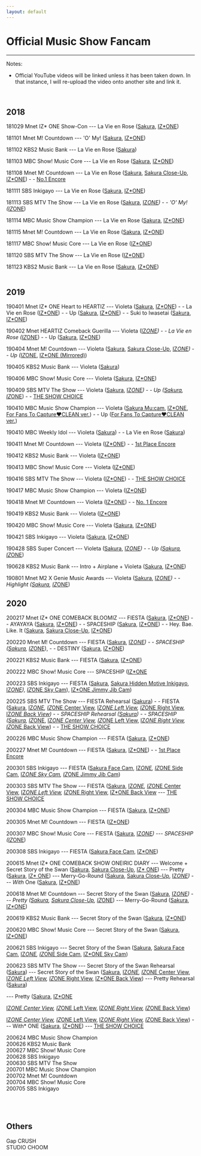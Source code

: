 ```yaml
---
layout: default
---
```

<h1>Official Music Show Fancam</h1>
<hr>

Notes:
- Official YouTube videos will be linked unless it has been taken down. In that instance, I will re-upload the video onto another site and link it.
<br>
<h2>2018</h2>
<a href="./181029.html"></a>181029 Mnet IZ* ONE Show-Con
--- La Vie en Rose (<a target="_blank" href="https://www.youtube.com/watch?v=Y3RkiW0eWwQ">Sakura</a>, <a target="_blank" href="https://www.youtube.com/watch?v=FREqbJjxFcg">IZ*ONE</a>)<br>

<a href="./181101.html"></a>181101 Mnet M! Countdown --- 'O' My! (<a target="_blank" href="https://www.youtube.com/watch?v=T2Bvxr2OTUU">Sakura</a>, <a target="_blank" href="https://www.youtube.com/watch?v=Kd4_ReNpzAM">IZ*ONE</a>)<br>

<a href="./181102.html"></a>181102 KBS2 Music Bank --- La Vie en Rose (<a target="_blank" href="https://www.youtube.com/watch?v=Hl0cKop17fU">Sakura</a>)<br>

<a href="./181103.html"></a>181103 MBC Show! Music Core --- La Vie en Rose (<a target="_blank" href="https://www.youtube.com/watch?v=XIbrYlvCvE8">Sakura</a>, <a target="_blank" href="https://www.youtube.com/watch?v=iu5aIywieVY">IZ*ONE</a>)<br>

<a href="./181108.html"></a>181108 Mnet M! Countdown --- La Vie en Rose (<a target="_blank" href="https://www.youtube.com/watch?v=nSMt0IPwAhQ">Sakura</a>, <a target="_blank" href="https://www.youtube.com/watch?v=nSMt0IPwAhQ">Sakura Close-Up</a>, <a target="_blank" href="https://www.youtube.com/watch?v=BkV4QSpVdA8">IZ*ONE</a>) - - <a target="_blank" href="https://www.youtube.com/watch?v=2KU_P2cNAg4">No.1 Encore<br>

<a href="./181111.html"></a>181111 SBS Inkigayo --- La Vie en Rose (<a target="_blank" href="https://www.youtube.com/watch?v=GtSWXUSnI7I">Sakura</a>, <a target="_blank" href="https://www.youtube.com/watch?v=py9xIsKNvMk">IZ*ONE</a>)<br>

<a href="./181113.html"></a>181113 SBS MTV The Show --- La Vie en Rose (<a target="_blank" href="https://www.youtube.com/watch?v=VNGtyPb3hZk">Sakura</a>, <a target="_blank" href="https://www.youtube.com/watch?v=StuGoFqCrlc">IZ*ONE</a>) - - 'O' My! (<a target="_blank" href="https://www.youtube.com/watch?v=p4NaHkxPC2Y">IZ*ONE</a>)<br>

<a href="./181114.html"></a>181114 MBC Music Show Champion --- La Vie en Rose (<a target="_blank" href="https://ok.ru/video/2471667829261">Sakura</a>, <a target="_blank" href="https://ok.ru/video/2471665601037">IZ*ONE</a>)<br>

<a href="./181115.html"></a>181115 Mnet M! Countdown --- La Vie en Rose (<a target="_blank" href="https://www.youtube.com/watch?v=tnDHnbk1Pds">Sakura</a>, <a target="_blank" href="https://www.youtube.com/watch?v=eLsTlxnrr-Y">IZ*ONE</a>)<br>

<a href="./181117.html"></a>181117 MBC Show! Music Core --- La Vie en Rose (<a target="_blank" href="https://www.youtube.com/watch?v=gCrjp4QYjtc">IZ*ONE</a>)<br>

<a href="./181120.html"></a>181120 SBS MTV The Show --- La Vie en Rose (<a target="_blank" href="https://www.youtube.com/watch?v=SturSY8DmbM">IZ*ONE</a>)<br>

<a href="./181123.html"></a>181123 KBS2 Music Bank --- La Vie en Rose (<a target="_blank" href="https://www.youtube.com/watch?v=b7SUoX10EhQ">Sakura</a>, <a target="_blank" href="https://www.youtube.com/watch?v=itGJS-eaLeY">IZ*ONE</a>)<br>
<br>

<h2>2019</h2>
<a href="./190401.html"></a>190401 Mnet IZ* ONE Heart to HEARTIZ --- Violeta (<a target="_blank" href="https://www.youtube.com/watch?v=m2K26HTAi_E">Sakura</a>, <a target="_blank" href="https://www.youtube.com/watch?v=lEDQIPAg2z0">IZ*ONE</a>) - - La Vie en Rose (<a target="_blank" href="https://www.youtube.com/watch?v=-1uIAEGBfOs">IZ*ONE</a>) - - Up (<a target="_blank" href="https://www.youtube.com/watch?v=YeJ9s9Xtzug">Sakura</a>, <a target="_blank" href="https://www.youtube.com/watch?v=nR7Jn8_uLvA">IZ*ONE</a>) - - Suki to Iwasetai (<a target="_blank" href="https://www.youtube.com/watch?v=bDAoIX1nyjY">Sakura</a>, <a target="_blank" href="https://www.youtube.com/watch?v=DPQ0x91Fbx8">IZ*ONE</a>) <br>

<a href="./190402.html"></a>190402 Mnet HEARTIZ Comeback Guerilla --- Violeta (<a target="_blank" href="https://www.youtube.com/watch?v=Pyu_UbL8c2s">IZ*ONE</a>) - - La Vie en Rose (<a target="_blank" href="https://www.youtube.com/watch?v=kG8BJWqo42w">IZ*ONE</a>) - - Up (<a target="_blank" href="https://www.youtube.com/watch?v=MXqG0e6wuY4">Sakura</a>, <a target="_blank" href="https://www.youtube.com/watch?v=gZzryGc_RiE">IZ*ONE</a>)<br>

<a href="./190404.html"></a>190404 Mnet M! Countdown --- Violeta (<a target="_blank" href="https://www.youtube.com/watch?v=sDBPKy5jHRY">Sakura</a>, <a target="_blank" href="https://www.youtube.com/watch?v=W0hntlJHAXY">Sakura Close-Up</a>, <a target="_blank" href="https://www.youtube.com/watch?v=cuhbuxmNRpY">IZ*ONE</a>) - - Up (<a target="_blank" href="https://www.youtube.com/watch?v=x73DIPwineM">IZ*ONE</a>, <a target="_blank" href="https://ok.ru/video/2471827999245">IZ*ONE (Mirrored)</a>)<br>

<a href="./190405.html"></a>190405 KBS2 Music Bank --- Violeta (<a target="_blank" href="https://www.youtube.com/watch?v=KDfebdR8XyM">Sakura</a>)<br>

<a href="./190406.html"></a>190406 MBC Show! Music Core --- Violeta (<a target="_blank" href="https://www.youtube.com/watch?v=sNhpb44kKhU">Sakura</a>, <a target="_blank" href="https://www.youtube.com/watch?v=yb9aV833W64">IZ*ONE</a>)<br>

<a href="./190409.html"></a>190409 SBS MTV The Show --- Violeta (<a target="_blank" href="https://www.youtube.com/watch?v=6Sd9oOgcCas">Sakura</a>, <a target="_blank" href="https://www.youtube.com/watch?v=HDJiuSF1NWM">IZ*ONE</a>) - - Up (<a target="_blank" href="https://twitter.com/TheKpop/status/1116577017040781312">Sakura</a>, <a target="_blank" href="https://www.youtube.com/watch?v=iL5XB5jzwHY">IZ*ONE</a>) - - <a target="_blank" href="https://www.youtube.com/watch?v=DnO8b-QJa0s">THE SHOW CHOICE</a><br>

<a href="./190410.html"></a>190410 MBC Music Show Champion --- Violeta (<a target="_blank" href="https://www.youtube.com/watch?v=yHcZMCI78Q0">Sakura Mu:cam</a>, <a target="_blank" href="https://www.youtube.com/watch?v=puYU5lCRV7w">IZ*ONE</a>, <a target="_blank" href="https://www.youtube.com/watch?v=IgnnSnxAodA">For Fans To Capture♥CLEAN ver.</a>) - - Up (<a target="_blank" href="https://ok.ru/video/2485147732493">For Fans To Capture♥CLEAN ver.</a>)<br>

<a href="./190410.html"></a>190410 MBC Weekly Idol --- Violeta (<a target="_blank" href="https://ok.ru/video/2485149305357">Sakura</a>) - - La Vie en Rose (<a target="_blank" href="https://ok.ru/video/2485149436429">Sakura</a>)<br>
  
<a href="./190411.html"></a>190411 Mnet M! Countdown --- Violeta (<a target="_blank" href="https://www.youtube.com/watch?v=3Qor5B6BhcU">IZ*ONE</a>) - - <a target="_blank" href="https://www.youtube.com/watch?v=-Q4AheTV0Rg">1st Place Encore</a><br>

<a href="./190412.html"></a>190412 KBS2 Music Bank --- Violeta (<a target="_blank" href="https://www.youtube.com/watch?v=Hf2fy7TeL-g">IZ*ONE</a>)<br>

<a href="./190413.html"></a>190413 MBC Show! Music Core --- Violeta (<a target="_blank" href="https://www.youtube.com/watch?v=eTf8XLLwTz4">IZ*ONE</a>)<br>

<a href="./190416.html"></a>190416 SBS MTV The Show --- Violeta (<a target="_blank" href="https://www.youtube.com/watch?v=x2EJGte0oik">IZ*ONE</a>) - - <a target="_blank" href="https://www.youtube.com/watch?v=DDx8hg61uz0">THE SHOW CHOICE</a><br>

<a href="./190417.html"></a>190417 MBC Music Show Champion --- Violeta (<a target="_blank" href="https://www.youtube.com/watch?v=2qffU0cU1a4">IZ*ONE</a>)<br>

<a href="./190418.html"></a>190418 Mnet M! Countdown --- Violeta (<a target="_blank" href="https://www.youtube.com/watch?v=gwS9M6_m4OI">IZ*ONE</a>) - - <a target="_blank" href="https://www.youtube.com/watch?v=Eya38Y69PQY">No. 1 Encore</a><br>

<a href="./190419.html"></a>190419 KBS2 Music Bank --- Violeta (<a target="_blank" href="https://www.youtube.com/watch?v=R5R0-U844XI">IZ*ONE</a>)<br> 

<a href="./190420.html"></a>190420 MBC Show! Music Core --- Violeta (<a target="_blank" href="https://www.youtube.com/watch?v=NCcXjqtydXA">Sakura</a>, <a target="_blank" href="https://www.youtube.com/watch?v=ytsjiExWc3s">IZ*ONE</a>)<br>

<a href="./190421.html"></a>190421 SBS Inkigayo --- Violeta (<a target="_blank" href="https://www.youtube.com/watch?v=0Iqj8UxAN-M">Sakura</a>, <a target="_blank" href="https://www.youtube.com/watch?v=iynz5PsmAjU">IZ*ONE</a>)<br>

<a href="./190428.html"></a>190428 SBS Super Concert --- Violeta (<a target="_blank" href="https://www.youtube.com/watch?v=E7Hc1AYF_BQ">Sakura</a>, <a target="_blank" href="https://www.youtube.com/watch?v=JnlEZ6dHoo8">IZ*ONE</a>) - - Up (<a target="_blank" href="https://www.youtube.com/watch?v=EcmsEWMJS0g">Sakura</a>, <a target="_blank" href="https://www.youtube.com/watch?v=eorCy7WEfvw">IZ*ONE</a>)<br>

<a href="./190628.html"></a>190628 KBS2 Music Bank --- Intro + Airplane + Violeta (<a target="_blank" href="https://www.youtube.com/watch?v=evhL6ZE4Iq0">Sakura</a>, <a target="_blank" href="https://www.youtube.com/watch?v=7Crq9Gpwx8A">IZ*ONE</a>) <br>

<a href="./190801.html"></a>190801 Mnet M2 X Genie Music Awards --- Violeta (<a target="_blank" href="https://www.youtube.com/watch?v=Hpp1oMorYNI">Sakura</a>, <a target="_blank" href="https://www.youtube.com/watch?v=kvQl6alxhn4">IZ*ONE</a>) - - Highlight (<a target="_blank" href="https://www.youtube.com/watch?v=waWpOPLZPMU">Sakura</a>, <a target="_blank" href="https://www.youtube.com/watch?v=DA3PzJs697E">IZ*ONE</a>)<br>

<h2>2020</h2>
<a href="./200217.html"></a>200217 Mnet IZ* ONE COMEBACK BLOOMIZ --- FIESTA (<a target="_blank" href="https://www.youtube.com/watch?v=vpQdW_3Wfac">Sakura</a>, <a target="_blank" href="https://www.youtube.com/watch?v=XEhwvuOBlCA">IZ*ONE</a>) - - AYAYAYA (<a target="_blank" href="https://www.youtube.com/watch?v=7zYYp1aB8Iw">Sakura</a>, <a target="_blank" href="https://www.youtube.com/watch?v=Vm2qS4wrORY">IZ*ONE</a>) - - SPACESHIP (<a target="_blank" href="https://www.youtube.com/watch?v=mOrTfGtpzRc">Sakura</a>, <a target="_blank" href="https://www.youtube.com/watch?v=VoygiMvulIs">IZ*ONE</a>) - - Hey. Bae. Like. It (<a target="_blank" href="https://www.youtube.com/watch?v=H83yBPIw61k">Sakura</a>, <a target="_blank" href="https://www.youtube.com/watch?v=Qb2r9h-cDw8">Sakura Close-Up</a>, <a target="_blank" href="https://www.youtube.com/watch?v=WUs7tESQFuA">IZ*ONE</a>)<br>

<a href="./200220.html"></a>200220 Mnet M! Countdown --- FIESTA (<a target="_blank" href="https://www.youtube.com/watch?v=UETG8syaOW4">Sakura</a>, <a target="_blank" href="https://www.youtube.com/watch?v=hC_yoargvOU">IZ*ONE</a>) - - SPACESHIP (<a target="_blank" href="https://www.youtube.com/watch?v=d4tUwCZG6pA">Sakura</a>, <a target="_blank" href="https://www.youtube.com/watch?v=JG-KjvY19gY">IZ*ONE</a>), - - DESTINY (<a target="_blank" href="https://www.youtube.com/watch?v=W5O95bPP0F0">Sakura</a>, <a target="_blank" href="https://www.youtube.com/watch?v=hMCtxz_8hls">IZ*ONE</a>)<br>
  
<a href="./200221.html"></a>200221 KBS2 Music Bank --- FIESTA (<a target="_blank" href="https://www.youtube.com/watch?v=t2Jh4uY3K2w">Sakura</a>, <a target="_blank" href="https://www.youtube.com/watch?v=qNCEIGCb3yM">IZ*ONE</a>)<br>
  
<a href="./200222.html"></a>200222 MBC Show! Music Core --- SPACESHIP (<a target="_blank" href="https://www.youtube.com/watch?v=a2LTH6VZN84">IZ*ONE</a><br>
  
<a href="./200223.html"></a>200223 SBS Inkigayo --- FIESTA (<a target="_blank" href="https://www.youtube.com/watch?v=_FaaybcEPbQ">Sakura</a>, <a target="_blank" href="https://www.youtube.com/watch?v=8Mq8Q37iWZQ">Sakura Hidden Motive Inkigayo</a>, <a target="_blank" href="https://www.youtube.com/watch?v=vw3iFRxO0ZE">IZ*ONE</a>), <a target="_blank" href="https://www.youtube.com/watch?v=jVVl-rVG4Gg">IZ*ONE Sky Cam</a>), <a target="_blank" href="https://www.youtube.com/watch?v=7uKgDG_WaEs">IZ*ONE Jimmy Jib Cam</a>) <br>
  
<a href="./200225.html"></a>200225 SBS MTV The Show --- FIESTA Rehearsal (<a target="_blank" href="https://ok.ru/video/3343499725325">Sakura</a>) - - FIESTA (<a target="_blank" href="https://ok.ru/video/3343535245837">Sakura</a>, <a target="_blank" href="https://www.youtube.com/watch?v=C7FHQc3tUbI">IZ*ONE</a>, <a target="_blank" href="https://ok.ru/video/3343532296717">IZ*ONE Center View</a>, <a target="_blank" href="https://ok.ru/video/3343532100109">IZ*ONE Left View</a>, <a target="_blank" href="https://ok.ru/video/3343532231181">IZ*ONE Right View</a>, <a target="_blank" href="https://ok.ru/video/3343532165645">IZ*ONE Back View</a>) - - SPACESHIP Rehearsal (<a target="_blank" href="https://ok.ru/video/3343505885709">Sakura</a>) - - SPACESHIP (<a target="_blank" href="https://ok.ru/video/3343534983693">Sakura</a>, <a target="_blank" href="https://www.youtube.com/watch?v=-ihMa2_WKW4">IZ*ONE</a>, <a target="_blank" href="https://ok.ru/video/3343532755469">IZ*ONE Center View</a>, <a target="_blank" href="https://ok.ru/video/3343532886541">IZ*ONE Left View</a>, <a target="_blank" href="https://ok.ru/video/3343532821005">IZ*ONE Right View</a>, <a target="_blank" href="https://ok.ru/video/3343532952077">IZ*ONE Back View</a>) - - <a target="_blank" href="https://www.youtube.com/watch?v=dRjPhhjJHo4">THE SHOW CHOICE</a><br>
  
<a href="./200226.html"></a>200226 MBC Music Show Champion --- FIESTA (<a target="_blank" href="https://www.youtube.com/watch?v=NAvSwDBqPWo">Sakura</a>, <a target="_blank" href="https://www.youtube.com/watch?v=7Nj-hf-L6ug">IZ*ONE</a>)<br>
  
<a href="./200227.html"></a>200227 Mnet M! Countdown --- FIESTA (<a target="_blank" href="https://www.youtube.com/watch?v=vvwR1KinlHE">Sakura</a>, <a target="_blank" href="https://www.youtube.com/watch?v=zwHfn2ULgIA">IZ*ONE</a>) - - <a target="_blank" href="https://www.youtube.com/watch?v=Zgowsl45oDI">1st Place Encore</a><br>
  
<a href="./200301.html"></a>200301 SBS Inkigayo --- FIESTA (<a target="_blank" href="https://www.youtube.com/watch?v=fZ4reyA5PS8">Sakura Face Cam</a>, <a target="_blank" href="https://www.youtube.com/watch?v=0z-WHyT_tXU">IZ*ONE</a>, <a target="_blank" href="https://www.youtube.com/watch?v=t9zhDs2Yomo">IZ*ONE Side Cam</a>, <a target="_blank" href="https://www.youtube.com/watch?v=LZVZNPiX8C8">IZ*ONE Sky Cam</a>, <a target="_blank" href="https://www.youtube.com/watch?v=wyuPG4JDKB4">IZ*ONE Jimmy Jib Cam</a>) <br>
  
<a href="./200303.html"></a>200303 SBS MTV The Show --- FIESTA (<a target="_blank" href="https://ok.ru/video/3343530985997">Sakura</a>, <a target="_blank" href="https://www.youtube.com/watch?v=4nPG54QFP1U">IZ*ONE</a>, <a target="_blank" href="https://ok.ru/video/3343531313677">IZ*ONE Center View</a>, <a target="_blank" href="https://ok.ru/video/3343531444749">IZ*ONE Left View</a>, <a target="_blank" href="https://ok.ru/video/3343531379213">IZ*ONE Right View</a>, <a target="_blank" href="https://ok.ru/video/3343531248141">IZ*ONE Back View</a> --- <a target="_blank" href="https://www.youtube.com/watch?v=JLu0bmk2Brk">THE SHOW CHOICE</a><br>
  
<a href="./200304.html"></a>200304 MBC Music Show Champion --- FIESTA (<a target="_blank" href="https://www.youtube.com/watch?v=ugsOn3T5RDs">Sakura</a>, <a target="_blank" href="https://www.youtube.com/watch?v=rS9i2RmNrec">IZ*ONE</a>)<br>
  
<a href="./200305.html"></a>200305 Mnet M! Countdown --- FIESTA (<a target="_blank" href="https://www.youtube.com/watch?v=ELU_YLPDCY8">IZ*ONE</a>)<br>
  
<a href="./200307.html"></a>200307 MBC Show! Music Core --- FIESTA (<a target="_blank" href="https://www.youtube.com/watch?v=yR9d4HLyebU">Sakura</a>, <a target="_blank" href="https://www.youtube.com/watch?v=FLUcocSIxCk">IZ*ONE</a>) --- SPACESHIP (<a target="_blank" href="https://www.youtube.com/watch?v=9hSXV4fNdYY">IZ*ONE</a>)<br>
  
<a href="./200308.html"></a>200308 SBS Inkigayo --- FIESTA (<a target="_blank" href="https://ok.ru/video/3343609694733">Sakura Face Cam</a>, <a target="_blank" href="https://www.youtube.com/watch?v=g-CANwH3i4o">IZ*ONE</a>) <br>
  
<a href="./200615.html"></a>200615 Mnet IZ* ONE COMEBACK SHOW ONEIRIC DIARY --- Welcome + Secret Story of the Swan (<a target="_blank" href="https://www.youtube.com/watch?v=nItEIw2F0dI">Sakura</a>, <a target="_blank" href="https://www.youtube.com/watch?v=J19LItApO7s">Sakura Close-Up</a>, <a target="_blank" href="https://www.youtube.com/watch?v=A_ZDsM8QtOc">IZ* ONE</a>) --- Pretty (<a target="_blank" href="https://www.youtube.com/watch?v=WkB-SrmDPsM">Sakura</a>, <a target="_blank" href="https://www.youtube.com/watch?v=f1dCUGTaSSA">IZ* ONE</a>) --- Merry-Go-Round (<a target="_blank" href="https://www.youtube.com/watch?v=oQQ6aQVxqIo">Sakura</a>, <a target="_blank" href="https://www.youtube.com/watch?v=74r9rGOhHUU">Sakura Close-Up</a>, <a target="_blank" href="https://www.youtube.com/watch?v=C1dCbs58j0k">IZ*ONE</a>) --- With* One (<a target="_blank" href="https://www.youtube.com/watch?v=NWF84Jv3qxk">Sakura</a>, <a target="_blank" href="https://www.youtube.com/watch?v=CKVOGsgRldc">IZ*ONE</a>)<br>
  
<a href="./200618.html"></a>200618 Mnet M! Countdown --- Secret Story of the Swan (<a target="_blank" href="https://www.youtube.com/watch?v=HzQr6aEGJGg">Sakura</a>, <a target="_blank" href="https://www.youtube.com/watch?v=sg_VGJC1avc">IZ*ONE</a>) --- Pretty (<a target="_blank" href="https://www.youtube.com/watch?v=-VUYpuBKWFM">Sakura</a>, <a target="_blank" href="https://www.youtube.com/watch?v=ITMDEx5yxvg">Sakura Close-Up</a>, <a target="_blank" href="https://www.youtube.com/watch?v=KvCaLa8Ef-w">IZ*ONE</a>) --- Merry-Go-Round (<a target="_blank" href="https://www.youtube.com/watch?v=eKjN-hfgZyk">Sakura</a>, <a target="_blank" href="https://www.youtube.com/watch?v=SYOaZPVEA9M">IZ*ONE</a>)<br>
  
<a href="./200619.html"></a>200619 KBS2 Music Bank --- Secret Story of the Swan (<a target="_blank" href="https://www.youtube.com/watch?v=vOUypc8iWKM">Sakura</a>, <a target="_blank" href="https://www.youtube.com/watch?v=uxMY4izvi6s">IZ*ONE</a>)<br>
  
<a href="./200620.html"></a>200620 MBC Show! Music Core --- Secret Story of the Swan (<a target="_blank" href="https://ok.ru/video/3343646525965">Sakura</a>, <a target="_blank" href="https://ok.ru/video/3343646460429">IZ*ONE</a>)<br>
  
<a href="./200621.html"></a>200621 SBS Inkigayo --- Secret Story of the Swan (<a target="_blank" href="https://www.youtube.com/watch?v=HNkaeXy9Vsc">Sakura</a>, <a target="_blank" href="https://www.youtube.com/watch?v=0HCGNpP9BfM">Sakura Face Cam</a>, <a target="_blank" href="https://www.youtube.com/watch?v=XzTneHg1M0o">IZ*ONE</a>, <a target="_blank" href="https://www.youtube.com/watch?v=dwmym3D8Ea4">IZ*ONE Side Cam</a>, <a target="_blank" href="https://www.youtube.com/watch?v=N1ZWJNmsA8Q">IZ*ONE Sky Cam</a>)<br>
  
<a href="./200623.html"></a>200623 SBS MTV The Show  --- Secret Story of the Swan Rehearsal (<a target="_blank" href="https://ok.ru/video/3343658453517">Sakura</a>) --- Secret Story of the Swan (<a target="_blank" href="https://ok.ru/video/3343659895309">Sakura</a>, <a target="_blank" href="https://www.youtube.com/watch?v=X-WW-Vyg5o8">IZ*ONE</a>, <a target="_blank" href="https://ok.ru/video/3343654390285">IZ*ONE Center View</a>, <a target="_blank" href="https://ok.ru/video/3343654521357">IZ*ONE Left View</a>, <a target="_blank" href="https://ok.ru/video/3343654324749">IZ*ONE Right View</a>, <a target="_blank" href="https://ok.ru/video/3343654586893">IZ*ONE Back View</a>) --- Pretty Rehearsal (<a target="_blank" href="https://ok.ru/video/3343662975501">Sakura</a>) 
  
  
  
  --- Pretty (<a target="_blank" href="https://ok.ru/video/3343663565325">Sakura</a>, <a target="_blank" href="https://www.youtube.com/watch?v=8ZEzR7So7JM">IZ*ONE</a>
  
  <a target="_blank" href="https://ok.ru/video/3343663827469">IZ*ONE Center View</a>, <a target="_blank" href="https://ok.ru/video/3343663761933">IZ*ONE Left View</a>, <a target="_blank" href="https://ok.ru/video/3343663630861">IZ*ONE Right View</a>, <a target="_blank" href="https://ok.ru/video/3343663696397">IZ*ONE Back View</a>)
  
<a target="_blank" href="">IZ*ONE Center View</a>, <a target="_blank" href="">IZ*ONE Left View</a>, <a target="_blank" href="">IZ*ONE Right View</a>, <a target="_blank" href="">IZ*ONE Back View</a>) --- With* ONE (<a target="_blank" href="https://www.youtube.com/watch?v=eKjN-hfgZyk">Sakura</a>, <a target="_blank" href="https://www.youtube.com/watch?v=SYOaZPVEA9M">IZ*ONE</a>) --- <a target="_blank" href="https://www.youtube.com/watch?v=Q6TQik2ewgM">THE SHOW CHOICE</a><br>
  
<a href="./200624.html"></a>200624 MBC Music Show Champion<br>
<a href="./200626.html"></a>200626 KBS2 Music Bank<br>
<a href="./200627.html"></a>200627 MBC Show! Music Core<br>
<a href="./200628.html"></a>200628 SBS Inkigayo<br>
<a href="./200630.html"></a>200630 SBS MTV The Show<br>
<a href="./200701.html"></a>200701 MBC Music Show Champion<br>
<a href="./200702.html"></a>200702 Mnet M! Countdown<br>
<a href="./200704.html"></a>200704 MBC Show! Music Core<br>
<a href="./200705.html"></a>200705 SBS Inkigayo<br>
<a href="./20.html"></a><br>
<a href="./20.html"></a><br>
<a href="./20.html"></a><br>

<h2>Others</h2>
<a href="./gap crush.html"></a>Gap CRUSH<br>
<a href="./studio choom.html"></a>STUDIO CHOOM<br>
<a href="./20.html"></a><br>
<a href="./20.html"></a><br>
